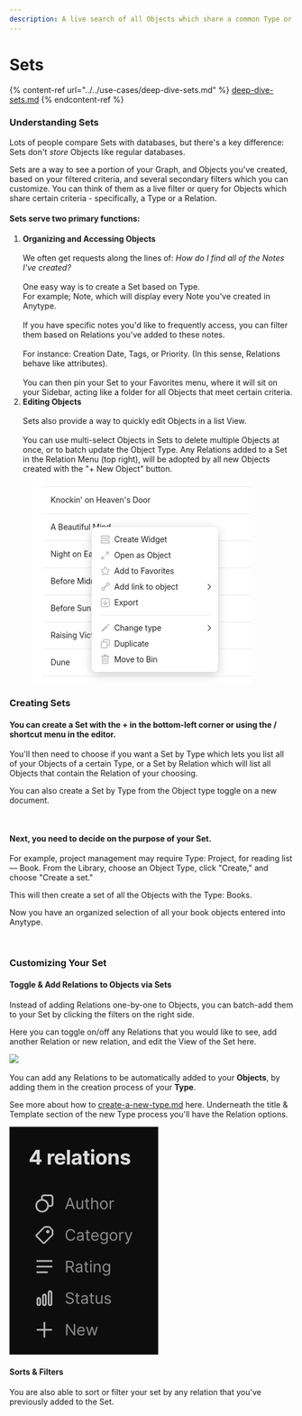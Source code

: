 ```yaml
---
description: A live search of all Objects which share a common Type or Relation
---
```


# Sets

{% content-ref url="../../use-cases/deep-dive-sets.md" %}
[deep-dive-sets.md](../../use-cases/deep-dive-sets.md)
{% endcontent-ref %}

### Understanding Sets

Lots of people compare Sets with databases, but there's a key difference: Sets don't _store_ Objects like regular databases.

Sets are a way to see a portion of your Graph, and Objects you've created, based on your filtered criteria, and several secondary filters which you can customize. You can think of them as a live filter or query for Objects which share certain criteria - specifically, a Type or a Relation.

#### Sets serve two primary functions:

1. **Organizing and Accessing Objects**\
   \
   We often get requests along the lines of: _How do I find all of the Notes I've created?_\
   \
   One easy way is to create a Set based on Type.\
   For example; Note, which will display every Note you've created in Anytype.\
   \
   If you have specific notes you'd like to frequently access, you can filter them based on Relations you've added to these notes.\
   \
   For instance: Creation Date, Tags, or Priority. (In this sense, Relations behave like attributes).\
   \
   You can then pin your Set to your Favorites menu, where it will sit on your Sidebar, acting like a folder for all Objects that meet certain criteria.
2. **Editing Objects**\
   \
   Sets also provide a way to quickly edit Objects in a list View.\
   \
   You can use multi-select Objects in Sets to delete multiple Objects at once, or to batch update the Object Type. Any Relations added to a Set in the Relation Menu (top right), will be adopted by all new Objects created with the "+ New Object" button.

<figure><img src="../../.gitbook/assets/image (68).png" alt=""><figcaption></figcaption></figure>

### Creating Sets

#### You can create a Set with the + in the bottom-left corner or using the / shortcut menu in the editor.

You'll then need to choose if you want a Set by Type which lets you list all of your Objects of a certain Type, or a Set by Relation which will list all Objects that contain the Relation of your choosing.&#x20;

You can also create a Set by Type from the Object type toggle on a new document.

<figure><img src="../../.gitbook/assets/image (18).png" alt=""><figcaption></figcaption></figure>

#### Next, you need to decide on the purpose of your Set.&#x20;

For example, project management may require Type: Project, for reading list — Book. From the Library, choose an Object Type, click "Create," and choose "Create a set."

This will then create a set of all the Objects with the Type: Books.&#x20;

Now you have an organized selection of all your book objects entered into Anytype.

<figure><img src="../../.gitbook/assets/image (26).png" alt=""><figcaption></figcaption></figure>

### Customizing Your Set

#### Toggle & Add Relations to Objects via Sets

Instead of adding Relations one-by-one to Objects, you can batch-add them to your Set by clicking the filters on the right side.

Here you can toggle on/off any Relations that you would like to see, add another Relation or new relation, and edit the View of the Set here.

![](<../../.gitbook/assets/image (16).png>)

You can add any Relations to be automatically added to your **Objects**, by adding them in the creation process of your **Type**.

See more about how to [create-a-new-type.md](../types/create-a-new-type.md "mention") here. Underneath the title & Template section of the new Type process you'll have the Relation options.

![](<../../.gitbook/assets/image (1) (1) (1) (1) (1).png>)

#### Sorts & Filters

You are also able to sort or filter your set by any relation that you've previously added to the Set.
